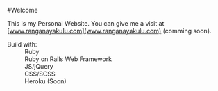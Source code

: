 #Welcome




This is my Personal Website. You can give me a visit at [www.ranganayakulu.com](www.ranganayakulu.com) (comming soon).

<dl> 
     <dt>Build with:</dt>
      <dd>Ruby</dd>
      <dd>Ruby on Rails Web Framework</dd>
      <dd>JS/jQuery</dd>
      <dd>CSS/SCSS</dd>
      <dd>Heroku (Soon)</dd>
</dl>
      
